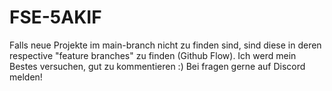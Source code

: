 # FSE-5AKIF

Falls neue Projekte im main-branch nicht zu finden sind, sind diese in deren respective "feature branches" zu finden (Github Flow).
Ich werd mein Bestes versuchen, gut zu kommentieren :)
Bei fragen gerne auf Discord melden!
